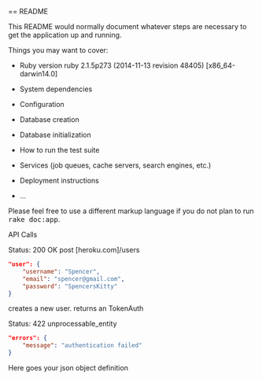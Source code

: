 == README

This README would normally document whatever steps are necessary to get the
application up and running.

Things you may want to cover:

* Ruby version
ruby 2.1.5p273 (2014-11-13 revision 48405) [x86_64-darwin14.0]
* System dependencies

* Configuration

* Database creation

* Database initialization

* How to run the test suite

* Services (job queues, cache servers, search engines, etc.)

* Deployment instructions

* ...


Please feel free to use a different markup language if you do not plan to run
<tt>rake doc:app</tt>.

API Calls

Status: 200 OK
post [heroku.com]/users

```json
"user": { 
	"username": "Spencer", 
	"email": "spencer@gmail.com",
	"password": "SpencersKitty"
}
```

creates a new user. returns an TokenAuth

Status: 422 unprocessable_entity

```json
"errors": {
	"message": "authentication failed"
}
```

Here goes your json object definition

